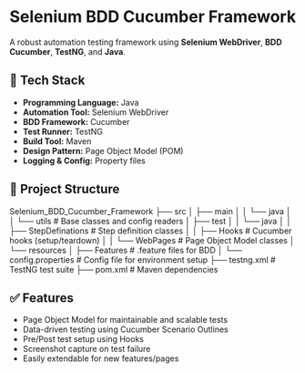 # Selenium BDD Cucumber Framework

A robust automation testing framework using **Selenium WebDriver**, **BDD Cucumber**, **TestNG**, and **Java**.

## 🔧 Tech Stack
- **Programming Language:** Java
- **Automation Tool:** Selenium WebDriver
- **BDD Framework:** Cucumber
- **Test Runner:** TestNG
- **Build Tool:** Maven
- **Design Pattern:** Page Object Model (POM)
- **Logging & Config:** Property files


## 🧩 Project Structure

Selenium_BDD_Cucumber_Framework
├── src
│ ├── main
│ │ └── java
│ │ └── utils # Base classes and config readers
│ ├── test
│ │ └── java
│ │ ├── StepDefinations # Step definition classes
│ │ ├── Hooks # Cucumber hooks (setup/teardown)
│ │ └── WebPages # Page Object Model classes
│ └── resources
│ ├── Features # .feature files for BDD
│ └── config.properties # Config file for environment setup
├── testng.xml # TestNG test suite
├── pom.xml # Maven dependencies

## ✅ Features
- Page Object Model for maintainable and scalable tests
- Data-driven testing using Cucumber Scenario Outlines
- Pre/Post test setup using Hooks
- Screenshot capture on test failure
- Easily extendable for new features/pages
